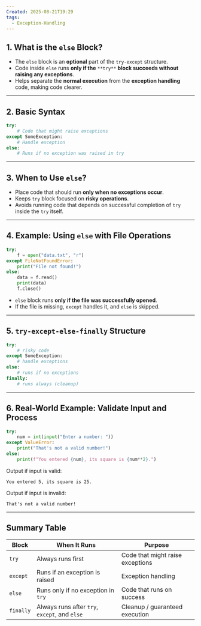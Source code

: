 ```yaml
---
Created: 2025-08-21T19:29
tags:
  - Exception-Handling
---
```

## 1. What is the `else` Block?

- The `else` block is an **optional** part of the `try-except` structure.
- Code inside `else` runs **only if the** `**try**` **block succeeds without raising any exceptions**.
- Helps separate the **normal execution** from the **exception handling** code, making code clearer.

---

## 2. Basic Syntax

```Python
try:
    # Code that might raise exceptions
except SomeException:
    # Handle exception
else:
    # Runs if no exception was raised in try
```

---

## 3. When to Use `else`?

- Place code that should run **only when no exceptions occur**.
- Keeps `try` block focused on **risky operations**.
- Avoids running code that depends on successful completion of `try` inside the `try` itself.

---

## 4. Example: Using `else` with File Operations

```Python
try:
    f = open("data.txt", "r")
except FileNotFoundError:
    print("File not found!")
else:
    data = f.read()
    print(data)
    f.close()
```

- `else` block runs **only if the file was successfully opened**.
- If the file is missing, `except` handles it, and `else` is skipped.

---

## 5. `try-except-else-finally` Structure

```Python
try:
    # risky code
except SomeException:
    # handle exceptions
else:
    # runs if no exceptions
finally:
    # runs always (cleanup)
```

---

## 6. Real-World Example: Validate Input and Process

```Python
try:
    num = int(input("Enter a number: "))
except ValueError:
    print("That's not a valid number!")
else:
    print(f"You entered {num}, its square is {num**2}.")
```

Output if input is valid:

```Plain
You entered 5, its square is 25.
```

Output if input is invalid:

```Plain
That's not a valid number!
```

---

## Summary Table

|Block|When It Runs|Purpose|
|---|---|---|
|`try`|Always runs first|Code that might raise exceptions|
|`except`|Runs if an exception is raised|Exception handling|
|`else`|Runs only if no exception in `try`|Code that runs on success|
|`finally`|Always runs after `try`, `except`, and `else`|Cleanup / guaranteed execution|